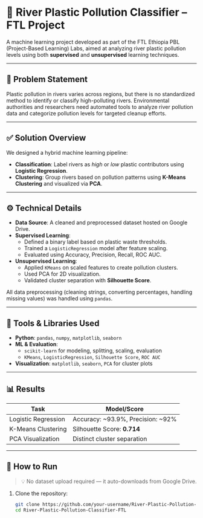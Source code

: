 # 🌊 River Plastic Pollution Classifier – FTL Project

A machine learning project developed as part of the FTL Ethiopia PBL (Project-Based Learning) Labs, aimed at analyzing river plastic pollution levels using both **supervised** and **unsupervised** learning techniques.

---

## 📌 Problem Statement

Plastic pollution in rivers varies across regions, but there is no standardized method to identify or classify high-polluting rivers. Environmental authorities and researchers need automated tools to analyze river pollution data and categorize pollution levels for targeted cleanup efforts.

---

## ✅ Solution Overview

We designed a hybrid machine learning pipeline:
- **Classification**: Label rivers as *high* or *low* plastic contributors using **Logistic Regression**.
- **Clustering**: Group rivers based on pollution patterns using **K-Means Clustering** and visualized via **PCA**.

---

## ⚙️ Technical Details

- **Data Source**: A cleaned and preprocessed dataset hosted on Google Drive.
- **Supervised Learning**:
  - Defined a binary label based on plastic waste thresholds.
  - Trained a `LogisticRegression` model after feature scaling.
  - Evaluated using Accuracy, Precision, Recall, ROC AUC.
- **Unsupervised Learning**:
  - Applied `KMeans` on scaled features to create pollution clusters.
  - Used PCA for 2D visualization.
  - Validated cluster separation with **Silhouette Score**.

All data preprocessing (cleaning strings, converting percentages, handling missing values) was handled using `pandas`.

---

## 🧰 Tools & Libraries Used

- **Python**: `pandas`, `numpy`, `matplotlib`, `seaborn`
- **ML & Evaluation**:
  - `scikit-learn` for modeling, splitting, scaling, evaluation
  - `KMeans`, `LogisticRegression`, `Silhouette Score`, `ROC AUC`
- **Visualization**: `matplotlib`, `seaborn`, `PCA` for cluster plots

---

## 📊 Results

| Task                     | Model/Score                      |
|--------------------------|----------------------------------|
| Logistic Regression      | Accuracy: ~93.9%, Precision: ~92% |
| K-Means Clustering       | Silhouette Score: **0.714**      |
| PCA Visualization        | Distinct cluster separation      |

---

## 🧪 How to Run

> 💡 No dataset upload required — it auto-downloads from Google Drive.

1. Clone the repository:
   ```bash
   git clone https://github.com/your-username/River-Plastic-Pollution-Classifier-FTL.git
   cd River-Plastic-Pollution-Classifier-FTL
